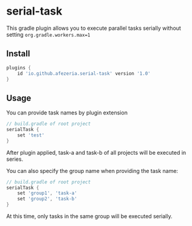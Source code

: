 # serial-task

This gradle plugin allows you to execute parallel tasks serially without setting `org.gradle.workers.max=1`

## Install

```groovy
plugins {
    id 'io.github.afezeria.serial-task' version '1.0'
}
```

## Usage

You can provide task names by plugin extension

```groovy
// build.gradle of root project
serialTask {
    set 'test'
}
```

After plugin applied, task-a and task-b of all projects will be executed in series.

You can also specify the group name when providing the task name:

```groovy
// build.gradle of root project
serialTask {
    set 'group1', 'task-a'
    set 'group2', 'task-b'
}
```

At this time, only tasks in the same group will be executed serially.
